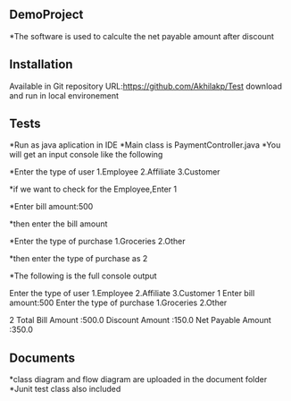 ## DemoProject

*The software is used to calculte the net payable amount after discount

## Installation

Available in Git repository URL:https://github.com/Akhilakp/Test
download and run in local environement


## Tests

*Run as java aplication in IDE
*Main class is PaymentController.java
*You will get an input console like the following 

*Enter the type of user
1.Employee
2.Affiliate
3.Customer

*if we want to check for the Employee,Enter 1

*Enter bill amount:500

*then enter the bill amount 

*Enter the type of purchase
1.Groceries
2.Other
 
*then enter the type of purchase as 2 

*The following is the full console output 

Enter the type of user
1.Employee
2.Affiliate
3.Customer
1
Enter bill amount:500
Enter the type of purchase
1.Groceries
2.Other

2
Total Bill Amount :500.0
Discount Amount :150.0
Net Payable Amount :350.0

## Documents
*class diagram and flow diagram are uploaded in the document folder
*Junit test class also included